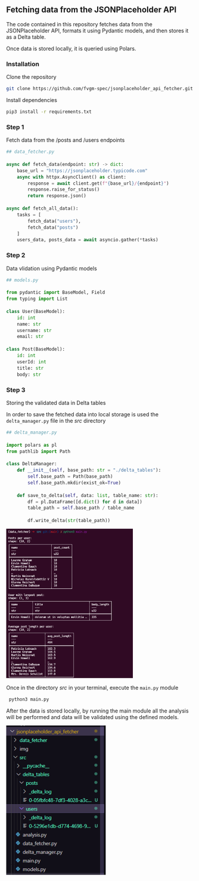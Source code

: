 ## Fetching data from the JSONPlaceholder API

The code contained in this repository fetches data from the JSONPlaceholder API, formats it using Pydantic models, and then stores it as a Delta table.

Once data is stored locally, it is queried using Polars.

### Installation

Clone the repository
```bash
git clone https://github.com/fvgm-spec/jsonplaceholder_api_fetcher.git
```

Install dependencies
```bash
pip3 install -r requirements.txt
```

### Step 1

Fetch data from the /posts and /users endpoints

```python
## data_fetcher.py

async def fetch_data(endpoint: str) -> dict:
    base_url = "https://jsonplaceholder.typicode.com"
    async with httpx.AsyncClient() as client:
        response = await client.get(f"{base_url}/{endpoint}")
        response.raise_for_status()
        return response.json()

async def fetch_all_data():
    tasks = [
        fetch_data("users"),
        fetch_data("posts")
    ]
    users_data, posts_data = await asyncio.gather(*tasks)
```

### Step 2

Data vlidation using Pydantic models

```python
## models.py

from pydantic import BaseModel, Field
from typing import List

class User(BaseModel):
    id: int
    name: str
    username: str
    email: str
    
class Post(BaseModel):
    id: int
    userId: int
    title: str
    body: str
```

### Step 3

Storing the validated data in Delta tables

In order to save the fetched data into local storage is used the `delta_manager.py` file in the *src* directory

```python
## delta_manager.py

import polars as pl
from pathlib import Path

class DeltaManager:
    def __init__(self, base_path: str = "./delta_tables"):
        self.base_path = Path(base_path)
        self.base_path.mkdir(exist_ok=True)
    
    def save_to_delta(self, data: list, table_name: str):
        df = pl.DataFrame([d.dict() for d in data])
        table_path = self.base_path / table_name
        
        df.write_delta(str(table_path))
```

<p>
<div class="column">
    <img src="./img/execution.png" style="height: 25rem"/>
  </div>
</p>

Once in the directory *src* in your terminal, execute the `main.py` module

```bash
 python3 main.py
 ```

After the data is stored locally, by running the main module all the analysis will be performed and data will be validated using the defined models.

<p>
<div class="column">
    <img src="./img/directory.png" style="height: 25rem"/>
  </div>
</p>


